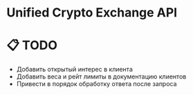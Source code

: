 # Unified Crypto Exchange API


# 📋 TODO
- Добавить открытый интерес в клиента
- Добавить веса и рейт лимиты в документацию клиентов
- Привести в порядок обработку ответа после запроса
